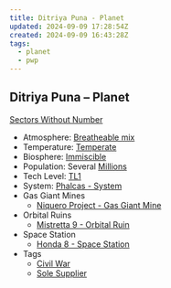 ```yaml
---
title: Ditriya Puna - Planet
updated: 2024-09-09 17:28:54Z
created: 2024-09-09 16:43:28Z
tags:
  - planet
  - pwp
---
```


## Ditriya Puna &ndash; Planet

[Sectors Without Number](https://sectorswithoutnumber.com/sector/bfDcBzTtgpeyLUfwzjio/planet/diWe5Zl4Lt29ZTsWug3U)

- Atmosphere: [Breatheable mix](../../../Gaming/StarsWithoutNumber/Breatheable%20Mix.md)
- Temperature: [Temperate](../../../Gaming/StarsWithoutNumber/Temperate.md)
- Biosphere: [Immiscible](../../../Gaming/StarsWithoutNumber/Immiscible.md)
- Population: Several [Millions](../../../Gaming/StarsWithoutNumber/Millions.md)
- Tech Level: [TL1](../../../Gaming/StarsWithoutNumber/TL1.md)
- System: [Phalcas - System](../../../Gaming/StarsWithoutNumber/PiratesWithoutPlunder/Phalcas%20-%20System.md)
- Gas Giant Mines
	- [Niquero Project - Gas Giant Mine](../../../Gaming/StarsWithoutNumber/PiratesWithoutPlunder/Niquero%20Project%20-%20Gas%20Giant%20Mine.md)
- Orbital Ruins
   - [Mistretta 9 - Orbital Ruin](../../../Gaming/StarsWithoutNumber/PiratesWithoutPlunder/Mistretta%209%20-%20Orbital%20Ruin.md)
- Space Station
   - [Honda 8 - Space Station](../../../Gaming/StarsWithoutNumber/PiratesWithoutPlunder/Honda%208%20-%20Space%20Station.md)
- Tags
	- [Civil War](../../../Gaming/StarsWithoutNumber/Civil%20War.md)
   - [Sole Supplier](../../../Gaming/StarsWithoutNumber/Sole%20Supplier.md)

